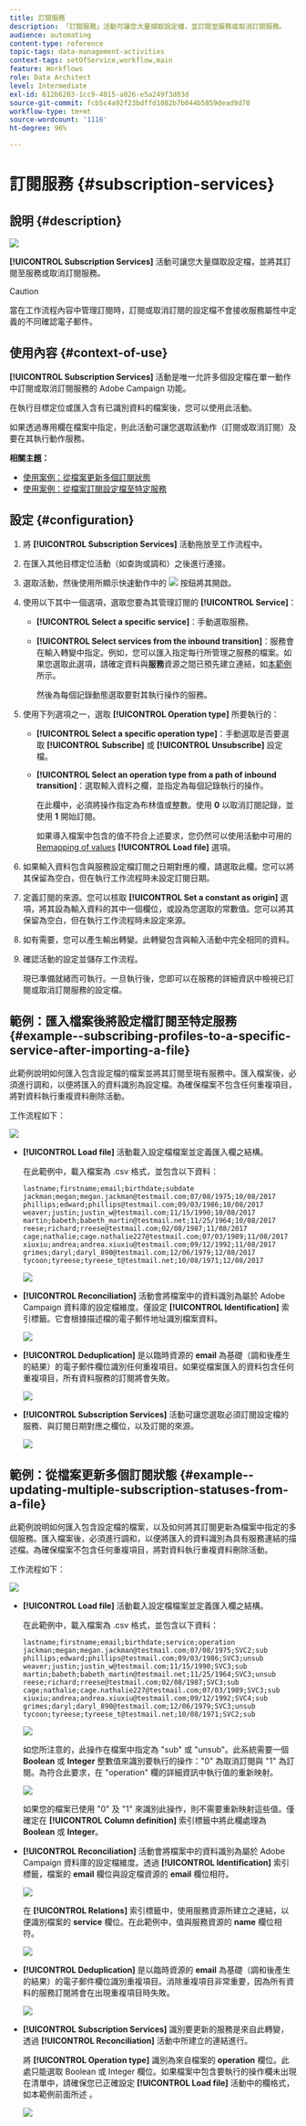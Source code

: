 ```yaml
---
title: 訂閱服務
description: 「訂閱服務」活動可讓您大量擷取設定檔，並訂閱至服務或取消訂閱服務。
audience: automating
content-type: reference
topic-tags: data-management-activities
context-tags: setOfService,workflow,main
feature: Workflows
role: Data Architect
level: Intermediate
exl-id: 612b6203-1cc9-4015-a026-e5a249f3d03d
source-git-commit: fcb5c4a92f23bdffd1082b7b044b5859dead9d70
workflow-type: tm+mt
source-wordcount: '1116'
ht-degree: 96%

---
```


# 訂閱服務 {#subscription-services}

## 說明 {#description}

![](assets/wf_subscription.png)

**[!UICONTROL Subscription Services]** 活動可讓您大量擷取設定檔，並將其訂閱至服務或取消訂閱服務。

>[!CAUTION]
>
>當在工作流程內容中管理訂閱時，訂閱或取消訂閱的設定檔不會接收服務屬性中定義的不同確認電子郵件。

## 使用內容 {#context-of-use}

**[!UICONTROL Subscription Services]** 活動是唯一允許多個設定檔在單一動作中訂閱或取消訂閱服務的 Adobe Campaign 功能。

在執行目標定位或匯入含有已識別資料的檔案後，您可以使用此活動。

如果透過專用欄在檔案中指定，則此活動可讓您選取該動作（訂閱或取消訂閱）及要在其執行動作服務。

**相關主題：**

* [使用案例：從檔案更新多個訂閱狀態](../../automating/using/updating-subscriptions-from-file.md)
* [使用案例：從檔案訂閱設定檔至特定服務](../../automating/using/subscribing-profiles-from-file.md)

## 設定 {#configuration}

1. 將 **[!UICONTROL Subscription Services]** 活動拖放至工作流程中。
1. 在匯入其他目標定位活動（如查詢或調和）之後進行連接。
1. 選取活動，然後使用所顯示快速動作中的 ![](assets/edit_darkgrey-24px.png) 按鈕將其開啟。
1. 使用以下其中一個選項，選取您要為其管理訂閱的 **[!UICONTROL Service]**：

   * **[!UICONTROL Select a specific service]**：手動選取服務。
   * **[!UICONTROL Select services from the inbound transition]**：服務會在輸入轉變中指定。例如，您可以匯入指定每行所管理之服務的檔案。如果您選取此選項，請確定資料與&#x200B;**服務**&#x200B;資源之間已預先建立連結，如[本範例](#example--updating-multiple-subscription-statuses-from-a-file)所示。

     然後為每個記錄動態選取要對其執行操作的服務。

1. 使用下列選項之一，選取 **[!UICONTROL Operation type]** 所要執行的：

   * **[!UICONTROL Select a specific operation type]**：手動選取是否要選取 **[!UICONTROL Subscribe]** 或 **[!UICONTROL Unsubscribe]** 設定檔。
   * **[!UICONTROL Select an operation type from a path of inbound transition]**：選取輸入資料之欄，並指定為每個記錄執行的操作。

     在此欄中，必須將操作指定為布林值或整數。使用 **0** 以取消訂閱記錄，並使用 **1** 開始訂閱。

     如果導入檔案中包含的值不符合上述要求，您仍然可以使用活動中可用的 [Remapping of values](../../automating/using/load-file.md#column-format) **[!UICONTROL Load file]** 選項。

1. 如果輸入資料包含與服務設定檔訂閱之日期對應的欄，請選取此欄。您可以將其保留為空白，但在執行工作流程時未設定訂閱日期。
1. 定義訂閱的來源。您可以核取 **[!UICONTROL Set a constant as origin]** 選項，將其設為輸入資料的其中一個欄位，或設為您選取的常數值。您可以將其保留為空白，但在執行工作流程時未設定來源。
1. 如有需要，您可以產生輸出轉變。此轉變包含與輸入活動中完全相同的資料。
1. 確認活動的設定並儲存工作流程。

   現已準備就緒而可執行。一旦執行後，您即可以在服務的詳細資訊中檢視已訂閱或取消訂閱服務的設定檔。

## 範例：匯入檔案後將設定檔訂閱至特定服務 {#example--subscribing-profiles-to-a-specific-service-after-importing-a-file}

此範例說明如何匯入包含設定檔的檔案並將其訂閱至現有服務中。匯入檔案後，必須進行調和，以便將匯入的資料識別為設定檔。為確保檔案不包含任何重複項目，將對資料執行重複資料刪除活動。

工作流程如下：

![](assets/subscription_activity_example1.png)

* **[!UICONTROL Load file]** 活動載入設定檔檔案並定義匯入欄之結構。

  在此範例中，載入檔案為 .csv 格式，並包含以下資料：

  ```
  lastname;firstname;email;birthdate;subdate
  jackman;megan;megan.jackman@testmail.com;07/08/1975;10/08/2017
  phillips;edward;phillips@testmail.com;09/03/1986;10/08/2017
  weaver;justin;justin_w@testmail.com;11/15/1990;10/08/2017
  martin;babeth;babeth_martin@testmail.net;11/25/1964;10/08/2017
  reese;richard;rreese@testmail.com;02/08/1987;11/08/2017
  cage;nathalie;cage.nathalie227@testmail.com;07/03/1989;11/08/2017
  xiuxiu;andrea;andrea.xiuxiu@testmail.com;09/12/1992;11/08/2017
  grimes;daryl;daryl_890@testmail.com;12/06/1979;12/08/2017
  tycoon;tyreese;tyreese_t@testmail.net;10/08/1971;12/08/2017
  ```

  ![](assets/subscription_activity_example2.png)

* **[!UICONTROL Reconciliation]** 活動會將檔案中的資料識別為屬於 Adobe Campaign 資料庫的設定檔維度。僅設定 **[!UICONTROL Identification]** 索引標籤。它會根據描述檔的電子郵件地址識別檔案資料。

  ![](assets/subscription_activity_example3.png)

* **[!UICONTROL Deduplication]** 是以臨時資源的 **email** 為基礎（調和後產生的結果）的電子郵件欄位識別任何重複項目。如果從檔案匯入的資料包含任何重複項目，所有資料服務的訂閱將會失敗。

  ![](assets/subscription_activity_example5.png)

* **[!UICONTROL Subscription Services]** 活動可讓您選取必須訂閱設定檔的服務、與訂閱日期對應之欄位，以及訂閱的來源。

  ![](assets/subscription_activity_example4.png)

## 範例：從檔案更新多個訂閱狀態 {#example--updating-multiple-subscription-statuses-from-a-file}

此範例說明如何匯入包含設定檔的檔案，以及如何將其訂閱更新為檔案中指定的多個服務。匯入檔案後，必須進行調和，以便將匯入的資料識別為具有服務連結的描述檔。為確保檔案不包含任何重複項目，將對資料執行重複資料刪除活動。

工作流程如下：

![](assets/subscription_activity_example1.png)

* **[!UICONTROL Load file]** 活動載入設定檔檔案並定義匯入欄之結構。

  在此範例中，載入檔案為 .csv 格式，並包含以下資料：

  ```
  lastname;firstname;email;birthdate;service;operation
  jackman;megan;megan.jackman@testmail.com;07/08/1975;SVC2;sub
  phillips;edward;phillips@testmail.com;09/03/1986;SVC3;unsub
  weaver;justin;justin_w@testmail.com;11/15/1990;SVC3;sub
  martin;babeth;babeth_martin@testmail.net;11/25/1964;SVC3;unsub
  reese;richard;rreese@testmail.com;02/08/1987;SVC3;sub
  cage;nathalie;cage.nathalie227@testmail.com;07/03/1989;SVC3;sub
  xiuxiu;andrea;andrea.xiuxiu@testmail.com;09/12/1992;SVC4;sub
  grimes;daryl;daryl_890@testmail.com;12/06/1979;SVC3;unsub
  tycoon;tyreese;tyreese_t@testmail.net;10/08/1971;SVC2;sub
  ```

  ![](assets/subscription_example_load_file.png)

  如您所注意的，此操作在檔案中指定為 &quot;sub&quot; 或 &quot;unsub&quot;。此系統需要一個 **Boolean** 或 **Integer** 整數值來識別要執行的操作：&quot;0&quot; 為取消訂閱與 &quot;1&quot; 為訂閱。為符合此要求，在 &quot;operation&quot; 欄的詳細資訊中執行值的重新映射。

  ![](assets/subscription_example_remapping.png)

  如果您的檔案已使用 &quot;0&quot; 及 &quot;1&quot; 來識別此操作，則不需要重新映射這些值。僅確定在 **[!UICONTROL Column definition]** 索引標籤中將此欄處理為 **Boolean** 或 **Integer**。

* **[!UICONTROL Reconciliation]** 活動會將檔案中的資料識別為屬於 Adobe Campaign 資料庫的設定檔維度。透過 **[!UICONTROL Identification]** 索引標籤，檔案的 **email** 欄位與設定檔資源的 **email** 欄位相符。

  ![](assets/subscription_activity_example3.png)

  在 **[!UICONTROL Relations]** 索引標籤中，使用服務資源所建立之連結，以便識別檔案的 **service** 欄位。在此範例中，值與服務資源的 **name** 欄位相符。

  ![](assets/subscription_example_service_relation.png)

* **[!UICONTROL Deduplication]** 是以臨時資源的 **email** 為基礎（調和後產生的結果）的電子郵件欄位識別重複項目。消除重複項目非常重要，因為所有資料的服務訂閱將會在出現重複項目時失敗。

  ![](assets/subscription_activity_example5.png)

* **[!UICONTROL Subscription Services]** 識別要更新的服務是來自此轉變，透過 **[!UICONTROL Reconciliation]** 活動中所建立的連結進行。

  將 **[!UICONTROL Operation type]** 識別為來自檔案的 **operation** 欄位。此處只能選取 Boolean 或 Integer 欄位。如果檔案中包含要執行的操作欄未出現在清單中，請確保您已正確設定 **[!UICONTROL Load file]** 活動中的欄格式，如本範例前面所述 。

  ![](assets/subscription_activity_example_from_file.png)
